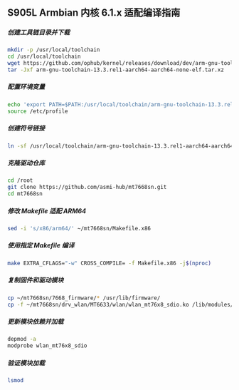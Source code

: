 ## S905L Armbian 内核 6.1.x 适配编译指南

##### 创建工具链目录并下载
```bash
mkdir -p /usr/local/toolchain  
cd /usr/local/toolchain  
wget https://github.com/ophub/kernel/releases/download/dev/arm-gnu-toolchain-13.3.rel1-aarch64-aarch64-none-elf.tar.xz  
tar -Jxf arm-gnu-toolchain-13.3.rel1-aarch64-aarch64-none-elf.tar.xz
```
##### 配置环境变量
```bash
echo 'export PATH=$PATH:/usr/local/toolchain/arm-gnu-toolchain-13.3.rel1-aarch64-aarch64-none-elf/bin/' | tee -a /etc/profile.d/gcc-aarch64-none-elf.sh  
source /etc/profile
```
##### 创建符号链接
```bash
ln -sf /usr/local/toolchain/arm-gnu-toolchain-13.3.rel1-aarch64-aarch64-none-elf/bin/aarch64-none-elf-gcc /usr/local/bin/gcc
```
##### 克隆驱动仓库
```bash
cd /root  
git clone https://github.com/asmi-hub/mt7668sn.git  
cd mt7668sn
```
##### 修改 Makefile 适配 ARM64
```bash
sed -i 's/x86/arm64/' ~/mt7668sn/Makefile.x86  
```
##### 使用指定 Makefile 编译
```bash
make EXTRA_CFLAGS="-w" CROSS_COMPILE= -f Makefile.x86 -j$(nproc)  
```
##### 复制固件和驱动模块
```bash
cp ~/mt7668sn/7668_firmware/* /usr/lib/firmware/  
cp -f ~/mt7668sn/drv_wlan/MT6633/wlan/wlan_mt76x8_sdio.ko /lib/modules/$(uname -r)/kernel/drivers/net/wireless/
```
##### 更新模块依赖并加载
```bash
depmod -a  
modprobe wlan_mt76x8_sdio
```
##### 验证模块加载
```bash
lsmod
```

